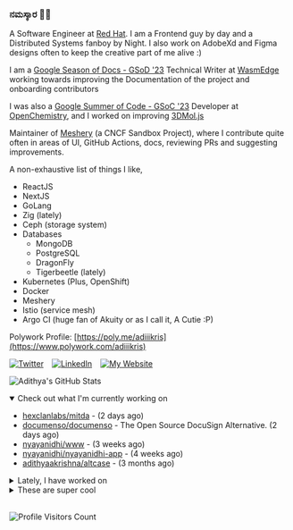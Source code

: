 ### ನಮಸ್ಕಾರ 🙏🏼
  
A Software Engineer at [Red Hat](https://www.redhat.com). I am a Frontend guy by day and a Distributed Systems fanboy by Night. I also work on AdobeXd and Figma designs often to keep the creative part of me alive :)

I am a [Google Season of Docs - GSoD '23](https://developers.google.com/season-of-docs) Technical Writer at [WasmEdge](https://github.com/WasmEdge) working towards improving the Documentation of the project and onboarding contributors

I was also a [Google Summer of Code - GSoC '23](https://summerofcode.withgoogle.com/) Developer at [OpenChemistry](https://openchemistry.org), and I worked on improving [3DMol.js](https://github.com/3dmol/3Dmol.js)

Maintainer of [Meshery](https://github.com/meshery) (a CNCF Sandbox Project), where I contribute quite often in areas of UI, GitHub Actions, docs, reviewing PRs and suggesting improvements.

A non-exhaustive list of things I like,

- ReactJS
- NextJS
- GoLang
- Zig (lately)
- Ceph (storage system)
- Databases
  - MongoDB
  - PostgreSQL
  - DragonFly
  - Tigerbeetle (lately)
- Kubernetes (Plus, OpenShift)
- Docker
- Meshery
- Istio (service mesh)
- Argo CI (huge fan of Akuity or as I call it, A Cutie :P)

Polywork Profile: [https://poly.me/adiiikris](https://www.polywork.com/adiiikris)

[![Twitter](https://img.shields.io/badge/-@adii_kris-%231DA1F2?style=for-the-badge&logo=twitter&logoColor=ffffff)](https:/twitter.adikris.in) &ensp;
[![LinkedIn](https://img.shields.io/badge/-Adithya%20Krishna-%230A67C3?style=for-the-badge&logo=linkedin&logoColor=ffffff)](https://linkedin.adikris.in/) &ensp;
[![My Website](https://img.shields.io/badge/-My%20Website-%230A67C3?style=for-the-badge)](https://adikris.in/)



![Adithya's GitHub Stats](https://github-readme-stats.vercel.app/api?username=adithyaakrishna&show_icons=true&hide_border=true&title_color=fff&icon_color=79ff97&text_color=9f9f9f&bg_color=151515)


<details open="true">
  <summary>Check out what I'm currently working on</summary>
  
  - [hexclanlabs/mitda](https://github.com/hexclanlabs/mitda) -  (2 days ago)
  - [documenso/documenso](https://github.com/documenso/documenso) - The Open Source DocuSign Alternative. (2 days ago)
  - [nyayanidhi/www](https://github.com/nyayanidhi/www) -  (3 weeks ago)
  - [nyayanidhi/nyayanidhi-app](https://github.com/nyayanidhi/nyayanidhi-app) -  (4 weeks ago)
  - [adithyaakrishna/altcase](https://github.com/adithyaakrishna/altcase) -  (3 months ago)
</details>

<details>
  <summary>Lately, I have worked on</summary>
  
  - [feat: updated mobile header](https://github.com/documenso/documenso/pull/1004) on [documenso/documenso](https://github.com/documenso/documenso) (2 days ago)
  - [chore: updated code of conduct link](https://github.com/documenso/documenso/pull/999) on [documenso/documenso](https://github.com/documenso/documenso) (3 days ago)
  - [feat: improved ui of document dropzone for max quota state](https://github.com/documenso/documenso/pull/997) on [documenso/documenso](https://github.com/documenso/documenso) (3 days ago)
  - [chore: update profile claim dialog and modal](https://github.com/documenso/documenso/pull/983) on [documenso/documenso](https://github.com/documenso/documenso) (1 week ago)
  - [feat: add typefully card to open page](https://github.com/documenso/documenso/pull/979) on [documenso/documenso](https://github.com/documenso/documenso) (1 week ago)
</details>

<details>
  <summary>These are super cool</summary>
  
  - [adamcohenhillel/ADeus](https://github.com/adamcohenhillel/ADeus) - An open source AI wearable device that captures what you say and hear in the real world and then transcribes and stores it on your own server. You can then chat with Adeus using the app, and it will have all the right context about what you want to talk about - a truly personalized, personal AI. (6 days ago)
  - [un/inbox](https://github.com/un/inbox) - Modern email for teams and professionals. A replacement for outdated email technology and tools. Alt to hey.com, front.com, missiveapp.com (1 week ago)
  - [Multiwoven/multiwoven](https://github.com/Multiwoven/multiwoven) - 🔥 🔥 Open Source Warehouse Native Customer Data Platform (CDP) (2 weeks ago)
  - [prajwalkulkarni/react.dev](https://github.com/prajwalkulkarni/react.dev) - The React documentation website (1 month ago)
  - [revertinc/revert](https://github.com/revertinc/revert) - Revert makes it incredibly easy to build integrations with any third party API (1 month ago)
</details>

<br> 

![Profile Visitors Count](https://profile-counter.glitch.me/adithyaakrishna/count.svg)
